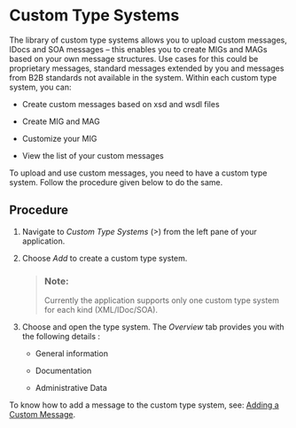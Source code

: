 <!-- loio884bb25dddf14f80b1517f36f3c47f12 -->

<link rel="stylesheet" type="text/css" href="../css/sap-icons.css"/>

# Custom Type Systems

The library of custom type systems allows you to upload custom messages, IDocs and SOA messages – this enables you to create MIGs and MAGs based on your own message structures. Use cases for this could be proprietary messages, standard messages extended by you and messages from B2B standards not available in the system. Within each custom type system, you can:

-   Create custom messages based on xsd and wsdl files

-   Create MIG and MAG
-   Customize your MIG
-   View the list of your custom messages

To upload and use custom messages, you need to have a custom type system. Follow the procedure given below to do the same.



<a name="loio884bb25dddf14f80b1517f36f3c47f12__section_ag3_jkt_glb"/>

## Procedure

1.  Navigate to *Custom Type Systems* <span class="SAP-icons-V5">()</span> from the left pane of your application.

2.  Choose *Add* to create a custom type system.

    > ### Note:  
    > Currently the application supports only one custom type system for each kind \(XML/IDoc/SOA\).

3.  Choose and open the type system. The *Overview* tab provides you with the following details :
    -   General information

    -   Documentation
    -   Administrative Data


To know how to add a message to the custom type system, see: [Adding a Custom Message](adding-a-custom-message-8b7eb45.md).

